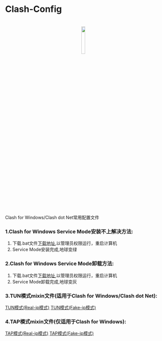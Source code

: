 # Clash-Config

<h1 align="center">
  <img src="https://raw.githubusercontent.com/Dreamacro/clash/master/docs/logo.png" width="15%" height="15%">
</h1>

Clash for Windows/Clash dot Net常用配置文件

### 1.Clash for Windows Service Mode安装不上解决方法:

1. 下载.bat文件[下载地址](https://raw.githubusercontent.com/HXHGTS/Clash-Config/main/service_install.bat),以管理员权限运行，重启计算机
2. Service Mode安装完成,地球变绿

### 2.Clash for Windows Service Mode卸载方法:

1. 下载.bat文件[下载地址](https://raw.githubusercontent.com/HXHGTS/Clash-Config/main/service_uninstall.bat),以管理员权限运行，重启计算机
2. Service Mode卸载完成,地球变灰

### 3.TUN模式mixin文件(适用于Clash for Windows/Clash dot Net):

[TUN模式(Real-ip模式)](https://raw.githubusercontent.com/HXHGTS/Clash-Config/main/TUN_config.txt) [TUN模式(Fake-ip模式)](https://raw.githubusercontent.com/HXHGTS/Clash-Config/main/TUN_fakeip_config.txt)

### 4.TAP模式mixin文件(仅适用于Clash for Windows):

[TAP模式(Real-ip模式)](https://raw.githubusercontent.com/HXHGTS/Clash-Config/main/TAP_config.txt) [TAP模式(Fake-ip模式)](https://raw.githubusercontent.com/HXHGTS/Clash-Config/main/TAP_fakeip_config.txt)
